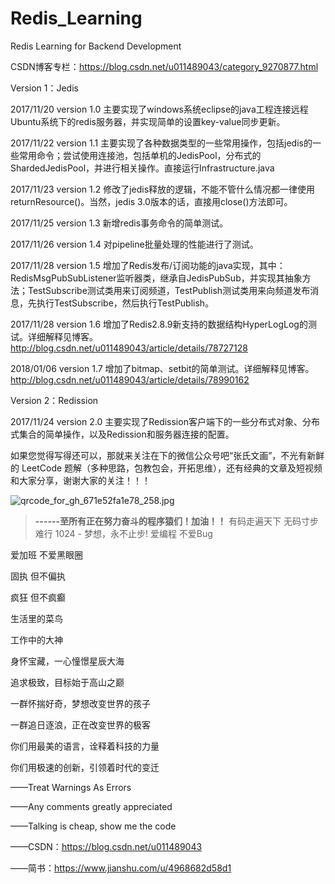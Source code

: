 # Redis_Learning
Redis Learning for Backend Development

CSDN博客专栏：https://blog.csdn.net/u011489043/category_9270877.html

Version 1：Jedis

2017/11/20 version 1.0 主要实现了windows系统eclipse的java工程连接远程Ubuntu系统下的redis服务器，并实现简单的设置key-value同步更新。

2017/11/22 version 1.1 主要实现了各种数据类型的一些常用操作，包括jedis的一些常用命令；尝试使用连接池，包括单机的JedisPool，分布式的ShardedJedisPool，并进行相关操作。直接运行Infrastructure.java

2017/11/23 version 1.2 修改了jedis释放的逻辑，不能不管什么情况都一律使用returnResource()。当然，jedis 3.0版本的话，直接用close()方法即可。

2017/11/25 version 1.3 新增redis事务命令的简单测试。

2017/11/26 version 1.4 对pipeline批量处理的性能进行了测试。

2017/11/28 version 1.5 增加了Redis发布/订阅功能的java实现，其中：RedisMsgPubSubListener监听器类，继承自JedisPubSub，并实现其抽象方法；TestSubscribe测试类用来订阅频道，TestPublish测试类用来向频道发布消息，先执行TestSubscribe，然后执行TestPublish。

2017/11/28 version 1.6 增加了Redis2.8.9新支持的数据结构HyperLogLog的测试。详细解释见博客。http://blog.csdn.net/u011489043/article/details/78727128

2018/01/06 version 1.7 增加了bitmap、setbit的简单测试。详细解释见博客。http://blog.csdn.net/u011489043/article/details/78990162

Version 2：Redission

2017/11/24 version 2.0 主要实现了Redission客户端下的一些分布式对象、分布式集合的简单操作，以及Redission和服务器连接的配置。

如果您觉得写得还可以，那就来关注在下的微信公众号吧“张氏文画”，不光有新鲜的 LeetCode 题解（多种思路，包教包会，开拓思维），还有经典的文章及短视频和大家分享，谢谢大家的关注！！！

![qrcode_for_gh_671e52fa1e78_258.jpg](https://pic.leetcode-cn.com/fa6a229fc23d58fb656a375382f96feecd9b6bc043183f36ee0d9ea9ffa3a12e-qrcode_for_gh_671e52fa1e78_258.jpg)


> **------至所有正在努力奋斗的程序猿们！加油！！** 
有码走遍天下 无码寸步难行 
1024 - 梦想，永不止步! 
爱编程 不爱Bug 

爱加班 不爱黑眼圈

固执 但不偏执

疯狂 但不疯癫

生活里的菜鸟

工作中的大神

身怀宝藏，一心憧憬星辰大海

追求极致，目标始于高山之巅

一群怀揣好奇，梦想改变世界的孩子

一群追日逐浪，正在改变世界的极客

你们用最美的语言，诠释着科技的力量

你们用极速的创新，引领着时代的变迁


——Treat Warnings As Errors

——Any comments greatly appreciated

——Talking is cheap, show me the code

——CSDN：https://blog.csdn.net/u011489043

——简书：https://www.jianshu.com/u/4968682d58d1
